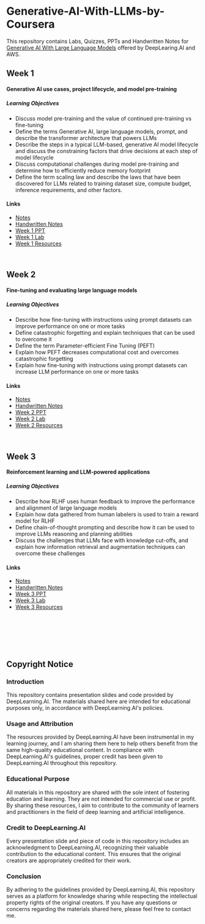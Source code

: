 # Generative-AI-With-LLMs-by-Coursera
This repository contains Labs, Quizzes, PPTs and Handwritten Notes for [Generative AI With Large Language Models](https://www.coursera.org/learn/generative-ai-with-llms) offered by DeepLearing.AI and AWS.  

## Week 1

#### Generative AI use cases, project lifecycle, and model pre-training
##### Learning Objectives
- Discuss model pre-training and the value of continued pre-training vs fine-tuning
- Define the terms Generative AI, large language models, prompt, and describe the transformer architecture that powers LLMs
- Describe the steps in a typical LLM-based, generative AI model lifecycle and discuss the constraining factors that drive decisions at each step of model lifecycle
- Discuss computational challenges during model pre-training and determine how to efficiently reduce memory footprint
- Define the term scaling law and describe the laws that have been discovered for LLMs related to training dataset size, compute budget, inference requirements, and other factors.


#### Links

- [Notes](https://github.com/Kshitij-Darwhekar/Generative-AI-With-LLMs-by-Coursera/tree/b8f188a1b35f257ffeaded6b914be2ec8e14eac5/Week%201/Notes)
- [Handwritten Notes](https://github.com/Kshitij-Darwhekar/Generative-AI-With-LLMs-by-Coursera/tree/b8f188a1b35f257ffeaded6b914be2ec8e14eac5/Week%201/Handwritten%20Notes)
- [Week 1 PPT](https://github.com/Kshitij-Darwhekar/Generative-AI-With-LLMs-by-Coursera/blob/b8f188a1b35f257ffeaded6b914be2ec8e14eac5/Week%201/Week%201.pdf )
- [Week 1 Lab](https://github.com/Kshitij-Darwhekar/Generative-AI-With-LLMs-by-Coursera/blob/b8f188a1b35f257ffeaded6b914be2ec8e14eac5/Week%201/Lab_1_summarize_dialogue.ipynb)
- [Week 1 Resources](https://github.com/Kshitij-Darwhekar/Generative-AI-With-LLMs-by-Coursera/blob/b8f188a1b35f257ffeaded6b914be2ec8e14eac5/Week%201/Week%201%20resources.pdf)



<br/>

## Week 2

#### Fine-tuning and evaluating large language models
##### Learning Objectives
- Describe how fine-tuning with instructions using prompt datasets can improve performance on one or more tasks
- Define catastrophic forgetting and explain techniques that can be used to overcome it
- Define the term Parameter-efficient Fine Tuning (PEFT)
- Explain how PEFT decreases computational cost and overcomes catastrophic forgetting
- Explain how fine-tuning with instructions using prompt datasets can increase LLM performance on one or more tasks


#### Links
- [Notes]()
- [Handwritten Notes](https://github.com/Kshitij-Darwhekar/Generative-AI-With-LLMs-by-Coursera/tree/adaeba6f63e2b6e1a8ebc8ef9b6a74f4e8bc7d35/Week%202/Handwritten%20Notes)
- [Week 2 PPT](https://github.com/Kshitij-Darwhekar/Generative-AI-With-LLMs-by-Coursera/blob/adaeba6f63e2b6e1a8ebc8ef9b6a74f4e8bc7d35/Week%202/Week%202.pdf)
- [Week 2 Lab](https://github.com/Kshitij-Darwhekar/Generative-AI-With-LLMs-by-Coursera/blob/adaeba6f63e2b6e1a8ebc8ef9b6a74f4e8bc7d35/Week%202/Lab_2_fine_tune_generative_ai_model.ipynb)
- [Week 2 Resources](https://github.com/Kshitij-Darwhekar/Generative-AI-With-LLMs-by-Coursera/blob/adaeba6f63e2b6e1a8ebc8ef9b6a74f4e8bc7d35/Week%202/Week%202%20Resources.pdf)

<br/>

## Week 3

#### Reinforcement learning and LLM-powered applications
##### Learning Objectives
- Describe how RLHF uses human feedback to improve the performance and alignment of large language models
- Explain how data gathered from human labelers is used to train a reward model for RLHF
- Define chain-of-thought prompting and describe how it can be used to improve LLMs reasoning and planning abilities
- Discuss the challenges that LLMs face with knowledge cut-offs, and explain how information retrieval and augmentation techniques can overcome these challenges

#### Links
- [Notes]()
- [Handwritten Notes]()
- [Week 3 PPT]()
- [Week 3 Lab]()
- [Week 3 Resources]()

<br/>
<br/>
<br/>
<br/>
<br/>


## Copyright Notice

### Introduction
This repository contains presentation slides and code provided by DeepLearning.AI. The materials shared here are intended for educational purposes only, in accordance with DeepLearning.AI's policies.

### Usage and Attribution
The resources provided by DeepLearning.AI have been instrumental in my learning journey, and I am sharing them here to help others benefit from the same high-quality educational content. In compliance with DeepLearning.AI's guidelines, proper credit has been given to DeepLearning.AI throughout this repository.

### Educational Purpose
All materials in this repository are shared with the sole intent of fostering education and learning. They are not intended for commercial use or profit. By sharing these resources, I aim to contribute to the community of learners and practitioners in the field of deep learning and artificial intelligence.

### Credit to DeepLearning.AI
Every presentation slide and piece of code in this repository includes an acknowledgment to DeepLearning.AI, recognizing their valuable contribution to the educational content. This ensures that the original creators are appropriately credited for their work.

### Conclusion
By adhering to the guidelines provided by DeepLearning.AI, this repository serves as a platform for knowledge sharing while respecting the intellectual property rights of the original creators. If you have any questions or concerns regarding the materials shared here, please feel free to contact me.

